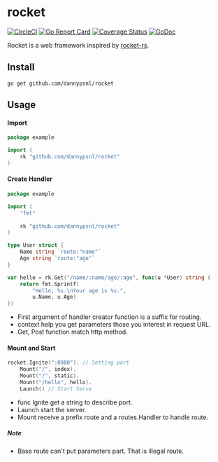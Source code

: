 # rocket

[![CircleCI](https://circleci.com/gh/dannypsnl/rocket.svg?style=svg)](https://circleci.com/gh/dannypsnl/rocket)
[![Go Report Card](https://goreportcard.com/badge/github.com/dannypsnl/rocket)](https://goreportcard.com/report/github.com/dannypsnl/rocket)
[![Coverage Status](https://coveralls.io/repos/github/dannypsnl/rocket/badge.svg?branch=master)](https://coveralls.io/github/dannypsnl/rocket?branch=master)
[![GoDoc](https://godoc.org/github.com/dannypsnl/rocket?status.svg)](https://godoc.org/github.com/dannypsnl/rocket)

Rocket is a web framework inspired by [rocket-rs](https://github.com/SergioBenitez/Rocket).

## Install

`go get github.com/dannypsnl/rocket`

## Usage

#### Import

```go
package example

import (
    rk "github.com/dannypsnl/rocket"
)
```

#### Create Handler

```go
package example

import (
	"fmt"
	
	rk "github.com/dannypsnl/rocket"
)

type User struct {
	Name string `route:"name"`
	Age string `route:"age"`
}

var hello = rk.Get("/name/:name/age/:age", func(u *User) string {
    return fmt.Sprintf(
    	"Hello, %s.\nYour age is %s.",
    	u.Name, u.Age)
})
```

- First argument of handler creator function is a suffix for routing.
- context help you get parameters those you interest in request URL.
- Get, Post function match http method.

#### Mount and Start

```go
rocket.Ignite(":8080"). // Setting port
    Mount("/", index).
    Mount("/", static).
    Mount("/hello", hello).
    Launch() // Start Serve
```

- func Ignite get a string to describe port.
- Launch start the server.
- Mount receive a prefix route and a routes.Handler to handle route.

##### Note

- Base route can't put parameters part. That is illegal route.

